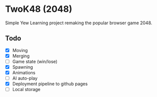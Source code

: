 # TwoK48 (2048)

Simple Yew Learning project remaking the popular browser game 2048.

## Todo
- [x] Moving
- [x] Merging
- [ ] Game state (win/lose)
- [x] Spawning
- [x] Animations
- [ ] AI auto-play
- [x] Deployment pipeline to github pages
- [ ] Local storage